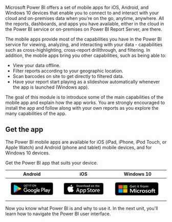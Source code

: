 Microsoft Power BI offers a set of mobile apps for iOS, Android, and Windows 10 devices that enable you to connect to and interact with your cloud and on-premises data when you're on the go, anytime, anywhere. All the reports, dashboards, and apps you have available, either in the cloud in the Power BI service or on-premises on Power BI Report Server, are there.

The mobile apps provide most of the capabilities you have in the Power BI service for viewing, analyzing, and interacting with your data - capabilities such as cross-highlighting, cross-report drillthrough, and filtering. In addition, the mobile apps bring you other capabilities, such as being able to:
* View your data offline.
* Filter reports according to your geographic location.
* Scan barcodes on site to get directly to filtered data.
* Have your report start playing as a slideshow automatically whenever the app is launched (Windows app).

The goal of this module is to introduce some of the main capabilities of the mobile app and explain how the app works. You are strongly encouraged to install the app and follow along with your own reports as you explore the many capabilities of the app.

## Get the app

The Power BI mobile apps are available for iOS (iPad, iPhone, iPod Touch, or Apple Watch) and Android (phone and tablet) mobile devices, and for Windows 10 devices.

Get the Power BI app that suits your device.


|Android  |iOS  |Windows 10  |
|---------|---------|---------|
|[![Image of link logo for Android app.](../media/power-bi-mobile-apps/android-store-hotlink.png)](https://go.microsoft.com/fwlink/?LinkId=544867)     |[![Image of link logo for iOS app.](../media/power-bi-mobile-apps/app-store-hotlink.png)](https://go.microsoft.com/fwlink/?LinkId=526218)         |[![Image of link logo for Windows 10 app.](../media/power-bi-mobile-apps/windows-store-hotlink.png)](https://go.microsoft.com/fwlink/?LinkId=526478)         |


Now you know what Power BI is and why to use it. In the next unit, you'll learn how to navigate the Power BI user interface.
